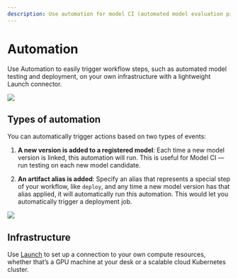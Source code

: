 ```yaml
---
description: Use automation for model CI (automated model evaluation pipelines) and model deployment.
---
```


# Automation

Use Automation to easily trigger workflow steps, such as automated model testing and deployment, on your own infrastructure with a lightweight Launch connector.

![](/images/models/automations_section_in_registry.png)

## Types of automation

You can automatically trigger actions based on two types of events:

1. **A new version is added to a registered model**: Each time a new model version is linked, this automation will run. This is useful for Model CI — run testing on each new model candidate. 

2. **An artifact alias is added**: Specify an alias that represents a special step of your workflow, like `deploy`, and any time a new model version has that alias applied, it will automatically run this automation. This would let you automatically trigger a deployment job.

![](/images/models/automations_sidebar_step_1.png)

## Infrastructure

Use [Launch](https://docs.wandb.ai/guides/launch) to set up a connection to your own compute resources, whether that’s a GPU machine at your desk or a scalable cloud Kubernetes cluster.